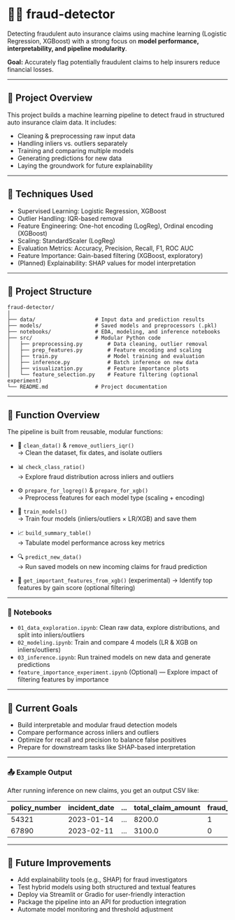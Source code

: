 # 🕵️‍♀️ fraud-detector

Detecting fraudulent auto insurance claims using machine learning (Logistic Regression, XGBoost) with a strong focus on **model performance, interpretability, and pipeline modularity**.


**Goal:** Accurately flag potentially fraudulent claims to help insurers reduce financial losses.

---

## 📌 Project Overview

This project builds a machine learning pipeline to detect fraud in structured auto insurance claim data. It includes:  
- Cleaning & preprocessing raw input data  
- Handling inliers vs. outliers separately  
- Training and comparing multiple models  
- Generating predictions for new data  
- Laying the groundwork for future explainability  

---

## 🧠 Techniques Used

- Supervised Learning: Logistic Regression, XGBoost  
- Outlier Handling: IQR-based removal  
- Feature Engineering: One-hot encoding (LogReg), Ordinal encoding (XGBoost)  
- Scaling: StandardScaler (LogReg)
- Evaluation Metrics: Accuracy, Precision, Recall, F1, ROC AUC
- Feature Importance: Gain-based filtering (XGBoost, exploratory)  
- (Planned) Explainability: SHAP values for model interpretation  

---

## 📁 Project Structure
```
fraud-detector/
│
├── data/                   # Input data and prediction results
├── models/                 # Saved models and preprocessors (.pkl)
├── notebooks/              # EDA, modeling, and inference notebooks
├── src/                    # Modular Python code
│   ├── preprocessing.py        # Data cleaning, outlier removal
│   ├── prep_features.py        # Feature encoding and scaling
│   ├── train.py                # Model training and evaluation
│   ├── inference.py            # Batch inference on new data
│   ├── visualization.py        # Feature importance plots
│   └── feature_selection.py    # Feature filtering (optional experiment)
└── README.md               # Project documentation
```
---

## 🔧 Function Overview

The pipeline is built from reusable, modular functions:  

- 🧼 `clean_data()` & `remove_outliers_iqr()`  
  → Clean the dataset, fix dates, and isolate outliers  

- 📊 `check_class_ratio()`  
  → Explore fraud distribution across inliers and outliers   

- ⚙️ `prepare_for_logreg()` & `prepare_for_xgb()`  
  → Preprocess features for each model type (scaling + encoding)  

- 🧠 `train_models()`  
  → Train four models (inliers/outliers × LR/XGB) and save them  

- 📈 `build_summary_table()`  
  → Tabulate model performance across key metrics  

- 🔍 `predict_new_data()`  
  → Run saved models on new incoming claims for fraud prediction

- 🧪 `get_important_features_from_xgb()` (experimental)
  → Identify top features by gain score (optional filtering)  

---

### 📒 Notebooks

- `01_data_exploration.ipynb`: Clean raw data, explore distributions, and split into inliers/outliers  
- `02_modeling.ipynb`: Train and compare 4 models (LR & XGB on inliers/outliers)  
- `03_inference.ipynb`: Run trained models on new data and generate predictions
- `feature_importance_experiment.ipynb` (Optional) — Explore impact of filtering features by importance  

---

## 🚀 Current Goals

- Build interpretable and modular fraud detection models  
- Compare performance across inliers and outliers  
- Optimize for recall and precision to balance false positives  
- Prepare for downstream tasks like SHAP-based interpretation  

---

### 📤 Example Output

After running inference on new claims, you get an output CSV like:  

| policy_number | incident_date | ... | total_claim_amount | fraud_predicted |
|---------------|----------------|-----|---------------------|------------------|
| 54321         | 2023-01-14     | ... | 8200.0              | 1                |
| 67890         | 2023-02-11     | ... | 3100.0              | 0                |

---

## 🔮 Future Improvements

- Add explainability tools (e.g., SHAP) for fraud investigators  
- Test hybrid models using both structured and textual features  
- Deploy via Streamlit or Gradio for user-friendly interaction  
- Package the pipeline into an API for production integration
- Automate model monitoring and threshold adjustment  

